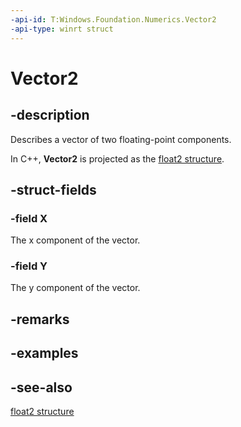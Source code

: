```yaml
---
-api-id: T:Windows.Foundation.Numerics.Vector2
-api-type: winrt struct
---
```


<!-- Structure syntax.
public struct Vector2 
-->

# Vector2

## -description
Describes a vector of two floating-point components.

In C++, **Vector2** is projected as the [float2 structure](/windows/win32/numerics_h/float2-structure).

## -struct-fields

### -field X
The x component of the vector.
    

### -field Y
The y component of the vector.
    

## -remarks

## -examples

## -see-also
[float2 structure](/windows/win32/numerics_h/float2-structure)